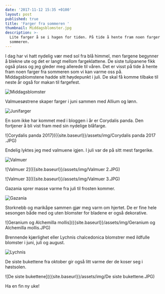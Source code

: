 ```yaml
---
date: '2017-11-12 15:35 +0100'
layout: post
published: true
title: 'Farger fra sommeren '
thumbnail: Middagsblomster.jpg
description: >-
  Lite farger å se i hagen for tiden. På tide å hente fram noen farger fra
  sommeren.
---
```


I dag har vi hatt nydelig vær med sol fra blå himmel, men fargene begynner å blekne ute og det er langt mellom fargeklattene. De siste tulipanene fikk også plass og jeg gleder meg allerede til våren. Det er visst på tide å hente fram noen farger fra sommeren som vi kan varme oss på. 
Middagsblomstene hadde sitt høydepunkt i juli. De skal få komme tilbake til neste år også for makan til fargefest.

![Middagsblomster]({{site.baseurl}}/assets/img/Middagsblomster.jpg)

Valmuesøstrene skaper farger i juni sammen med Allium og lønn.

![Junifarger]({{site.baseurl}}/assets/img/Junifarger.JPG)

<!--more-->

En som ikke har kommet med i bloggen i år er Corydalis panda. Den fortjener å bli vist fram med sin nydelige blåfarge. 

![Corydalis panda 2017]({{site.baseurl}}/assets/img/Corydalis panda 2017 .JPG)

Endelig lyktes jeg med valmuene igjen. I juli var de på sitt mest fargerike. 

![Valmuer]({{site.baseurl}}/assets/img/Valmuer.JPG)

![Valmuer 2]({{site.baseurl}}/assets/img/Valmuer 2.JPG)

![Valmuer 3]({{site.baseurl}}/assets/img/Valmuer 3.JPG)

Gazania sprer masse varme fra juli til frosten kommer. 

![Gazania]({{site.baseurl}}/assets/img/Gazania.JPG)

Storknebb og marikåpe sammen gjør meg varm om hjertet. De er fine hele sesongen både med og uten blomster for bladene er også dekorative.

![Geranium og Alchemilla mollis]({{site.baseurl}}/assets/img/Geranium og Alchemilla mollis.JPG)

Brennende kjærlighet eller Lychnis chalcedonica blomstrer med ildfulle blomster i juni, juli og august.

![Lychnis]({{site.baseurl}}/assets/img/Lychnis.JPG)

De siste bukettene fra oktober gir også litt varme der de koser seg i høstsolen.

![De siste bukettene]({{site.baseurl}}/assets/img/De siste bukettene.JPG)

Ha en fin ny uke!

